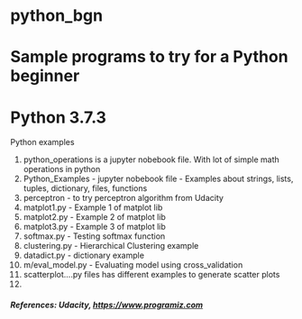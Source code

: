 # python_bgn
# Sample programs to try for a Python beginner
# Python 3.7.3

Python examples
1. python_operations is a jupyter nobebook file. With lot of simple math operations in python
2. Python_Examples - jupyter nobebook file - Examples about strings, lists, tuples, dictionary, files, functions
3. perceptron - to try perceptron algorithm from Udacity
4. matplot1.py - Example 1 of matplot lib
5. matplot2.py - Example 2 of matplot lib
6. matplot3.py - Example 3 of matplot lib
7. softmax.py - Testing softmax function 
8. clustering.py - Hierarchical Clustering example
9. datadict.py - dictionary example
10. m/eval_model.py - Evaluating model using cross_validation
11. scatterplot....py files has different examples to generate scatter plots
12. 

##### References: Udacity, https://www.programiz.com